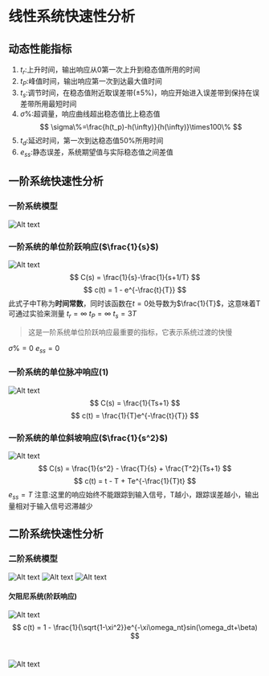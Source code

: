 # 线性系统快速性分析
## 动态性能指标
1. $t_r$:上升时间，输出响应从0第一次上升到稳态值所用的时间
2. $t_P$:峰值时间，输出响应第一次到达最大值时间
3. $t_s$:调节时间，在稳态值附近取误差带($\pm 5\%$)，响应开始进入误差带到保持在误差带所用最短时间
4. $\sigma\%$:超调量，响应曲线超出稳态值比上稳态值
$$
\sigma\%=\frac{h(t_p)-h(\infty)}{h(\infty)}\times100\%
$$
5. $t_d$:延迟时间，第一次到达稳态值50%所用时间
6. $e_{ss}$:静态误差，系统期望值与实际稳态值之间差值

## 一阶系统快速性分析
### 一阶系统模型
![Alt text](picture/一阶系统模型.jpg)
### 一阶系统的单位阶跃响应($\frac{1}{s}$)
![Alt text](picture/1阶跃.jpg)
$$
C(s) = \frac{1}{s}-\frac{1}{s+1/T}
$$
$$
c(t) = 1 - e^{-\frac{t}{T}}
$$
此式子中T称为**时间常数**，同时该函数在$t=0$处导数为$\frac{1}{T}$，这意味着T可通过实验来测量
$t_r = \infty$
$t_P = \infty$
$t_s = 3T$
>这是一阶系统单位阶跃响应最重要的指标，它表示系统过渡的快慢

$\sigma\% = 0$
$e_{ss} = 0$
### 一阶系统的单位脉冲响应($1$)
![Alt text](picture/1脉冲.jpg)
$$
C(s) = \frac{1}{Ts+1}
$$
$$
c(t) = \frac{1}{T}e^{-\frac{t}{T}}
$$
### 一阶系统的单位斜坡响应($\frac{1}{s^2}$)
![Alt text](picture/1斜坡.jpg)
$$
C(s) = \frac{1}{s^2} - \frac{T}{s} + \frac{T^2}{Ts+1}
$$
$$
c(t) = t - T + Te^{-\frac{1}{T}t}
$$
$e_{ss} = T$
注意:这里的响应始终不能跟踪到输入信号，T越小，跟踪误差越小，输出量相对于输入信号迟滞越少
## 二阶系统快速性分析
### 二阶系统模型
![Alt text](picture/2模型.jpg)
![Alt text](picture/2分类.jpg)
![Alt text](picture/2要素.jpg)
#### 欠阻尼系统(阶跃响应)
![Alt text](picture/2欠阻尼.jpg)
$$
c(t) = 1 - \frac{1}{\sqrt{1-\xi^2}}e^{-\xi\omega_nt}sin(\omega_dt+\beta)
$$
<br>

![Alt text](picture/2指标.jpg)


